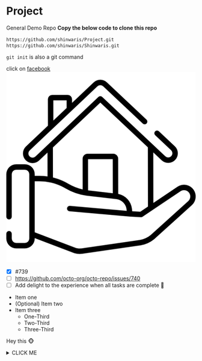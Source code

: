 # Project
General Demo Repo
**Copy the below code to clone this repo**
```
https://github.com/shinwaris/Project.git
https://github.com/shinwaris/Shinwaris.git
```
`git init` is also a git command

click on [facebook](https://www.facebook.com/shahsawood.delta.9)
![SVG](house.png#gh-light-mode-only)
- [x] #739
- [ ] https://github.com/octo-org/octo-repo/issues/740
- [ ] Add delight to the experience when all tasks are complete :tada:
* Item one
* (Optional) Item two
* Item three
  * One-Third
  * Two-Third
  * Three-Third

Hey this 🐵

<details><summary>CLICK ME</summary>
<p>

#### We can hide anything, even code!

    ```ruby
      puts "Hello World"
    ```

</p>
</details>
